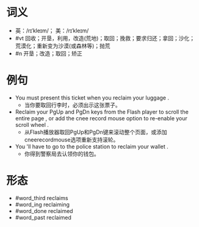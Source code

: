 # 词义
- 英：/rɪˈkleɪm/； 美：/rɪˈkleɪm/
- #vt 回收；开垦，利用，改造(荒地)；取回；挽救；要求归还；拿回；沙化；荒漠化；重新变为沙漠(或森林等)；抛荒
- #n 开垦；改造；取回；矫正
# 例句
- You must present this ticket when you reclaim your luggage .
	- 当你要取回行李时，必须出示这张票子。
- Reclaim your PgUp and PgDn keys from the Flash player to scroll the entire page , or add the cnee record mouse option to re-enable your scroll wheel .
	- 从Flash播放器取回PgUp和PgDn键来滚动整个页面，或添加cneerecordmouse选项重新支持滚轮。
- You 'll have to go to the police station to reclaim your wallet .
	- 你得到警察局去认领你的钱包。
# 形态
- #word_third reclaims
- #word_ing reclaiming
- #word_done reclaimed
- #word_past reclaimed
